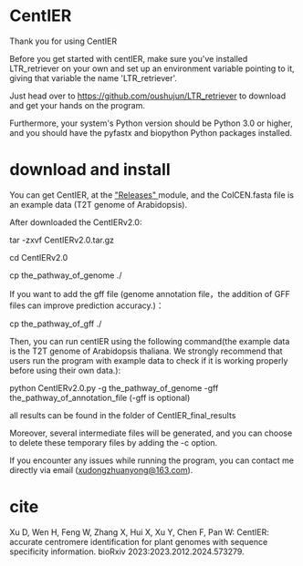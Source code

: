 # CentIER
Thank you for using CentIER

Before you get started with centIER, make sure you've installed LTR_retriever on your own and set up an environment variable pointing to it, giving that variable the name 'LTR_retriever'. 

Just head over to https://github.com/oushujun/LTR_retriever to download and get your hands on the program.

Furthermore, your system's Python version should be Python 3.0 or higher, and you should have the pyfastx and biopython Python packages installed.
# download and install

You can get CentIER, at the ["Releases" ](https://github.com/simon19891216/CentIER/releases/tag/CentIERv2.0) module, and the ColCEN.fasta file is an example data (T2T genome of Arabidopsis).

After downloaded the CentIERv2.0:

tar -zxvf CentIERv2.0.tar.gz

cd CentIERv2.0

cp the_pathway_of_genome ./

If you want to add the gff file (genome annotation file，the addition of GFF files can improve prediction accuracy.)：

cp the_pathway_of_gff ./

Then, you can run centIER using the following command(the example data is the T2T genome of Arabidopsis thaliana. We strongly recommend that users run the program with example data to check if it is working properly before using their own data.):

python CentIERv2.0.py -g the_pathway_of_genome -gff the_pathway_of_annotation_file (-gff is optional)

all results can be found in the folder of CentIER_final_results

Moreover, several intermediate files will be generated, and you can choose to delete these temporary files by adding the -c option.

If you encounter any issues while running the program, you can contact me directly via email (xudongzhuanyong@163.com).

# cite
Xu D, Wen H, Feng W, Zhang X, Hui X, Xu Y, Chen F, Pan W: CentIER: accurate centromere identification for plant genomes with sequence specificity information. bioRxiv 2023:2023.2012.2024.573279.

